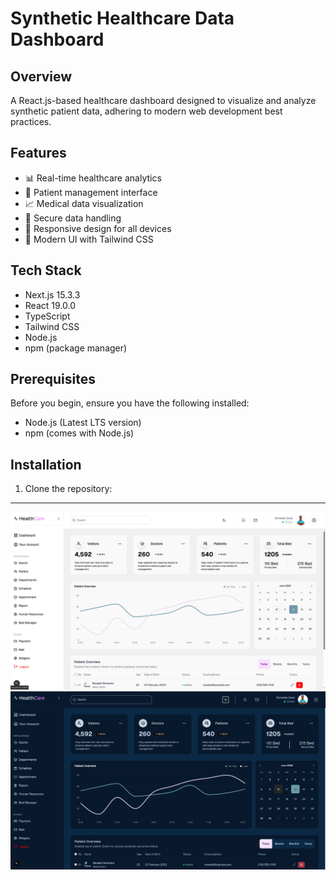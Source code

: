 # Synthetic Healthcare Data Dashboard



## Overview
A React.js-based healthcare dashboard designed to visualize and analyze synthetic patient data, adhering to modern web development best practices.

## Features
- 📊 Real-time healthcare analytics
- 👥 Patient management interface
- 📈 Medical data visualization
- 🔐 Secure data handling
- 📱 Responsive design for all devices
- 🎨 Modern UI with Tailwind CSS

## Tech Stack
- Next.js 15.3.3
- React 19.0.0
- TypeScript
- Tailwind CSS
- Node.js
- npm (package manager)

## Prerequisites
Before you begin, ensure you have the following installed:
- Node.js (Latest LTS version)
- npm (comes with Node.js)

## Installation

1. Clone the repository:

***

![Alt text](public/screenshots/dashboard_light.png)
![Alt text](public/screenshots/dashboard_dark.png)
